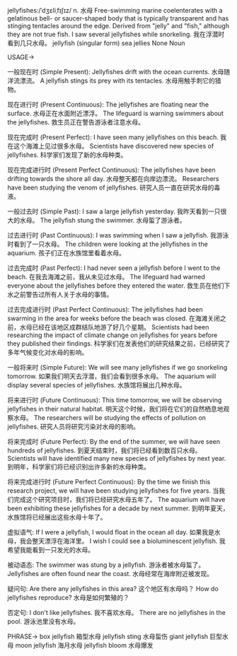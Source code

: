 jellyfishes:/ˈdʒɛliˌfɪʃɪz/
n.
水母
Free-swimming marine coelenterates with a gelatinous bell- or saucer-shaped body that is typically transparent and has stinging tentacles around the edge.  Derived from "jelly" and "fish," although they are not true fish.
I saw several jellyfishes while snorkeling. 我在浮潜时看到几只水母。
jellyfish (singular form)
sea jellies
None
Noun


USAGE->

一般现在时 (Simple Present):
Jellyfishes drift with the ocean currents. 水母随洋流漂流。
A jellyfish stings its prey with its tentacles. 水母用触手刺它的猎物。

现在进行时 (Present Continuous):
The jellyfishes are floating near the surface. 水母正在水面附近漂浮。
The lifeguard is warning swimmers about the jellyfishes. 救生员正在警告游泳者注意水母。

现在完成时 (Present Perfect):
I have seen many jellyfishes on this beach. 我在这个海滩上见过很多水母。
Scientists have discovered new species of jellyfishes. 科学家们发现了新的水母种类。

现在完成进行时 (Present Perfect Continuous):
The jellyfishes have been drifting towards the shore all day. 水母整天都在向岸边漂流。
Researchers have been studying the venom of jellyfishes. 研究人员一直在研究水母的毒液。

一般过去时 (Simple Past):
I saw a large jellyfish yesterday. 我昨天看到一只很大的水母。
The jellyfish stung the swimmer. 水母蜇了游泳者。

过去进行时 (Past Continuous):
I was swimming when I saw a jellyfish. 我游泳时看到了一只水母。
The children were looking at the jellyfishes in the aquarium. 孩子们正在水族馆里看着水母。

过去完成时 (Past Perfect):
I had never seen a jellyfish before I went to the beach. 在我去海滩之前，我从未见过水母。
The lifeguard had warned everyone about the jellyfishes before they entered the water. 救生员在他们下水之前警告过所有人关于水母的事情。

过去完成进行时 (Past Perfect Continuous):
The jellyfishes had been swarming in the area for weeks before the beach was closed.  在海滩关闭之前，水母已经在该地区成群结队地游了好几个星期。
Scientists had been researching the impact of climate change on jellyfishes for years before they published their findings. 科学家们在发表他们的研究结果之前，已经研究了多年气候变化对水母的影响。


一般将来时 (Simple Future):
We will see many jellyfishes if we go snorkeling tomorrow. 如果我们明天去浮潜，我们会看到很多水母。
The aquarium will display several species of jellyfishes. 水族馆将展出几种水母。

将来进行时 (Future Continuous):
This time tomorrow, we will be observing jellyfishes in their natural habitat. 明天这个时候，我们将在它们的自然栖息地观察水母。
The researchers will be studying the effects of pollution on jellyfishes. 研究人员将研究污染对水母的影响。

将来完成时 (Future Perfect):
By the end of the summer, we will have seen hundreds of jellyfishes. 到夏天结束时，我们将已经看到数百只水母。
Scientists will have identified many new species of jellyfishes by next year. 到明年，科学家们将已经识别出许多新的水母种类。

将来完成进行时 (Future Perfect Continuous):
By the time we finish this research project, we will have been studying jellyfishes for five years. 当我们完成这个研究项目时，我们将已经研究水母五年了。
The aquarium will have been exhibiting these jellyfishes for a decade by next summer. 到明年夏天，水族馆将已经展出这些水母十年了。

虚拟语气:
If I were a jellyfish, I would float in the ocean all day. 如果我是水母，我会整天漂浮在海洋里。
I wish I could see a bioluminescent jellyfish. 我希望我能看到一只发光的水母。

被动语态:
The swimmer was stung by a jellyfish. 游泳者被水母蜇了。
Jellyfishes are often found near the coast. 水母经常在海岸附近被发现。

疑问句:
Are there any jellyfishes in this area? 这个地区有水母吗？
How do jellyfishes reproduce? 水母是如何繁殖的？

否定句:
I don't like jellyfishes. 我不喜欢水母。
There are no jellyfishes in the pool. 游泳池里没有水母。


PHRASE->
box jellyfish 箱型水母
jellyfish sting 水母蜇伤
giant jellyfish 巨型水母
moon jellyfish 海月水母
jellyfish bloom 水母爆发
